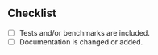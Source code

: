 <!--
Thank you for your pull request. Please provide a description above and review
the requirements below.

Bug fixes and new features should include tests and possibly benchmarks.
-->

## Checklist
<!-- Remove items that do not apply. For completed items, change [ ] to [x]. -->

- [ ] Tests and/or benchmarks are included.
- [ ] Documentation is changed or added.
